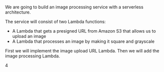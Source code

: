 We are going to build an image processing service with a serverless architecture.

The service will consist of two Lambda functions:
- A Lambda that gets a presigned URL from Amazon S3 that allows us to upload an image
- A Lambda that processes an image by making it square and grayscale

First we will implement the image upload URL Lambda. Then we will add the image processing Lambda.

4